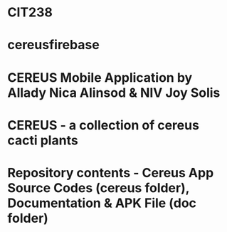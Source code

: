 # CIT238 
# cereusfirebase
# CEREUS Mobile Application by Allady Nica Alinsod & NIV Joy Solis

# CEREUS - a collection of cereus cacti plants
# Repository contents - Cereus App Source Codes (cereus folder), Documentation & APK File (doc folder)
